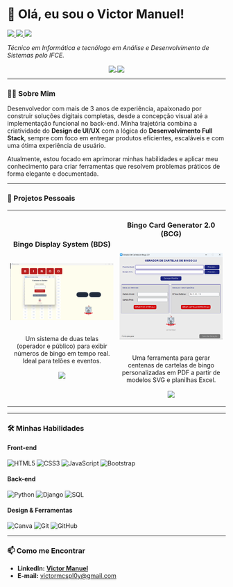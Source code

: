# 👋 Olá, eu sou o Victor Manuel!

<p align="left">
  <a href="https://github.com/Vectorgg15">
    <img src="https://img.shields.io/github/followers/Vectorgg15?label=Followers&style=social" />
  </a>
  <a href="https://br.linkedin.com/in/victor-tt">
    <img src="https://img.shields.io/badge/LinkedIn-0077B5?style=for-the-badge&logo=linkedin&logoColor=white" />
  </a>
  <a href="mailto:victormcspl0y@gmail.com">
    <img src="https://img.shields.io/badge/Gmail-D14836?style=for-the-badge&logo=gmail&logoColor=white" />
  </a>
</p>

*Técnico em Informática e tecnólogo em Análise e Desenvolvimento de Sistemas pelo IFCE.*

<p align="center">
  <a href="https://github.com/anuraghazra/github-readme-stats">
    <img align="center" src="https://github-readme-stats.vercel.app/api?username=Vectorgg15&show_icons=true&theme=dracula&include_all_commits=true&count_private=true"/>
  </a>
  <a href="https://github.com/anuraghazra/github-readme-stats">
    <img align="center" src="https://github-readme-stats.vercel.app/api/top-langs/?username=Vectorgg15&layout=compact&theme=dracula"/>
  </a>
</p>

---

### 👨‍💻 Sobre Mim

Desenvolvedor com mais de 3 anos de experiência, apaixonado por construir soluções digitais completas, desde a concepção visual até a implementação funcional no back-end. Minha trajetória combina a criatividade do **Design de UI/UX** com a lógica do **Desenvolvimento Full Stack**, sempre com foco em entregar produtos eficientes, escaláveis e com uma ótima experiência de usuário.

Atualmente, estou focado em aprimorar minhas habilidades e aplicar meu conhecimento para criar ferramentas que resolvem problemas práticos de forma elegante e documentada.

---

### 🚀 Projetos Pessoais

<table>
  <tr>
    <td width="50%">
      <h3 align="center">Bingo Display System (BDS)</h3>
      <br />
      <a href="https://github.com/Vectorgg15/BDS">
        <img src="https://github.com/Vectorgg15/BDS/raw/main/assets/Screenshot_BDS.png" width="100%">
      </a>
      <p align="center">
        <br>
        Um sistema de duas telas (operador e público) para exibir números de bingo em tempo real. Ideal para telões e eventos.
        <br>
        <br>
        <a href="https://github.com/Vectorgg15/BDS">
          <img src="https://img.shields.io/badge/Ver%20Repositório-black?style=for-the-badge&logo=github&logoColor=white">
        </a>
      </p>
    </td>
    <td width="50%">
      <h3 align="center">Bingo Card Generator 2.0 (BCG)</h3>
      <br />
      <a href="https://github.com/Vectorgg15/BCG_2.0">
        <img src="https://github.com/Vectorgg15/BCG_2.0/blob/main/assets/Screenshot_BCG_2.0.png" width="100%">
      </a>
      <p align="center">
        <br>
        Uma ferramenta para gerar centenas de cartelas de bingo personalizadas em PDF a partir de modelos SVG e planilhas Excel.
        <br>
        <br>
        <a href="https://github.com/Vectorgg15/BCG_2.0">
          <img src="https://img.shields.io/badge/Ver%20Repositório-black?style=for-the-badge&logo=github&logoColor=white">
        </a>
      </p>
    </td>
  </tr>
</table>

---

### 🛠️ Minhas Habilidades

#### **Front-end**
![HTML5](https://img.shields.io/badge/HTML5-E34F26?style=for-the-badge&logo=html5&logoColor=white)
![CSS3](https://img.shields.io/badge/CSS3-1572B6?style=for-the-badge&logo=css3&logoColor=white)
![JavaScript](https://img.shields.io/badge/JavaScript-F7DF1E?style=for-the-badge&logo=javascript&logoColor=black)
![Bootstrap](https://img.shields.io/badge/Bootstrap-563D7C?style=for-the-badge&logo=bootstrap&logoColor=white)

#### **Back-end**
![Python](https://img.shields.io/badge/Python-3776AB?style=for-the-badge&logo=python&logoColor=white)
![Django](https://img.shields.io/badge/Django-092E20?style=for-the-badge&logo=django&logoColor=white)
![SQL](https://img.shields.io/badge/SQL-025E8C?style=for-the-badge&logo=postgresql&logoColor=white)

#### **Design & Ferramentas**
![Canva](https://img.shields.io/badge/Canva-2596BE?style=for-the-badge&logo=canva&logoColor=white)
![Git](https://img.shields.io/badge/GIT-E44C30?style=for-the-badge&logo=git&logoColor=white)
![GitHub](https://img.shields.io/badge/GitHub-100000?style=for-the-badge&logo=github&logoColor=white)

---

### 📫 Como me Encontrar

- **LinkedIn:** [**Victor Manuel**](https://br.linkedin.com/in/victor-tt)
- **E-mail:** victormcspl0y@gmail.com
